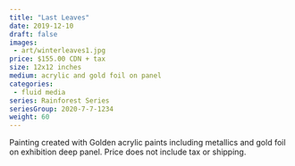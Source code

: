 ```yaml
---
title: "Last Leaves"
date: 2019-12-10
draft: false
images:
 - art/winterleaves1.jpg
price: $155.00 CDN + tax
size: 12x12 inches
medium: acrylic and gold foil on panel
categories:
 - fluid media
series: Rainforest Series
seriesGroup: 2020-7-7-1234
weight: 60
---
```


Painting created with Golden acrylic paints including metallics and gold foil on exhibition deep panel. Price does not include tax or shipping.
